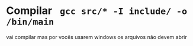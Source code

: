 # Compilar ` gcc src/* -I include/ -o /bin/main`
vai compilar mas por vocês usarem windows os arquivos não devem abrir
